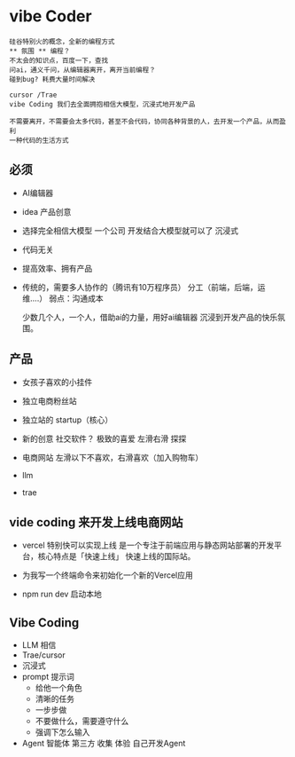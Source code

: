# vibe Coder
    硅谷特别火的概念，全新的编程方式
    ** 氛围 ** 编程？
    不太会的知识点，百度一下，查找
    问ai，通义千问，从编辑器离开，离开当前编程？
    碰到bug? 耗费大量时间解决

    cursor /Trae
    vibe Coding 我们去全面拥抱相信大模型，沉浸式地开发产品

    不需要离开，不需要会太多代码，甚至不会代码，协同各种背景的人，去开发一个产品，从而盈利
    一种代码的生活方式

## 必须
 - AI编辑器
 - idea 产品创意
 - 选择完全相信大模型
   一个公司 开发结合大模型就可以了
   沉浸式
 - 代码无关
 - 提高效率、拥有产品

 - 传统的，需要多人协作的（腾讯有10万程序员） 分工（前端，后端，运维....）
   弱点：沟通成本

   少数几个人，一个人，借助ai的力量，用好ai编辑器
   沉浸到开发产品的快乐氛围。

## 产品
  - 女孩子喜欢的小挂件
  - 独立电商粉丝站
  - 独立站的 startup（核心）

  - 新的创意
  社交软件？ 极致的喜爱
  左滑右滑 探探

  - 电商网站
  左滑以下不喜欢，右滑喜欢（加入购物车）

  - llm
  - trae
  ## vide coding 来开发上线电商网站

- vercel 特别快可以实现上线
是一个专注于前端应用与静态网站部署的开发平台，核心特点是「快速上线」
快速上线的国际站。

- 为我写一个终端命令来初始化一个新的Vercel应用
- npm run dev 启动本地

## Vibe Coding
  - LLM 相信
  - Trae/cursor
  - 沉浸式
  - prompt 提示词
    - 给他一个角色
    - 清晰的任务
    - 一步步做
    - 不要做什么，需要遵守什么
    - 强调下怎么输入
 - Agent 智能体
  第三方 收集 体验
  自己开发Agent
  
